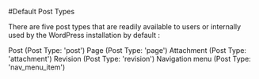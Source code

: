 #Default Post Types

There are five post types that are readily available to users or internally used by the WordPress installation by default :

Post (Post Type: 'post')
Page (Post Type: 'page')
Attachment (Post Type: 'attachment')
Revision (Post Type: 'revision')
Navigation menu (Post Type: 'nav_menu_item')